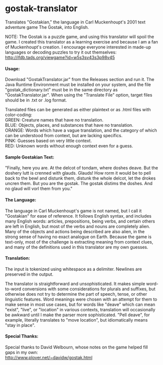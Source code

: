 # gostak-translator
Translates "Gostakian," the language in Carl Muckenhoupt's 2001 text adventure game The Gostak, into English.

NOTE: The Gostak is a puzzle game, and using this translator will spoil the game. I created this translator
as a learning exercise and because I am a fan of Muckenhoupt's creation. I encourage everyone interested in
made-up languages or decoding puzzles to try it out themselves:  
http://ifdb.tads.org/viewgame?id=w5s3sv43s3p98v45

#### Usage:
Download "GostakTranslator.jar" from the Releases section and run it. The Java Runtime Environment must
be installed on your system, and the file "gostak_dictionary.txt" must be in the same directory as
"GostakTranslator.jar". When using the "Translate File" option, target files should be in .txt or .log format.

Translated files can be generated as either plaintext or as .html files with color-coding:  
GREEN: Creature names that have no translation.  
BLUE: Objects, places, and substances that have no translation.  
ORANGE: Words which have a vague translation, and the category of which can be understood from context,
but are lacking specifics.  
PINK: Guesses based on very little context.  
RED: Unknown words without enough context even for a guess.  

#### Sample Gostakian Text:
"Finally, here you are. At the delcot of tondam, where doshes deave. But the doshery lutt is crenned with glauds.
Glauds! How rorm it would be to pell back to the bewl and distunk them, distunk the whole delcot, let the drokes
uncren them. But you are the gostak. The gostak distims the doshes. And no glaud will vorl them from you."

#### The Language:
The language in Carl Muckenhoupt's game is not named, but I call it "Gostakian" for ease of reference. It
follows English syntax, and includes many English words: articles, prepositions, being verbs, and certain
others are left in English, but most of the verbs and nouns are completely alien. Many of the objects and
actions being described are also alien, in the strong sense of having no exact analogue on Earth. Because
the game is text-only, most of the challenge is extracting meaning from context clues, and many of the
definitions used in this translator are my own guesses.

#### Translation:
The input is tokenized using whitespace as a delimiter. Newlines are preserved in the output.

The translator is straightforward and unsophisticated. It makes simple word-to-word conversions with some
considerations for plurals and suffixes, but otherwise does not try to determine the part of speech,
tense, or other linguistic features. Word meanings were chosen with an attempt for them to make sense in
most use cases, but for words like "deave" which can mean "exist", "live", or "location" in various contexts,
translation will occasionally be awkward until I make the parser more sophisticated. "Pell deave", for
example, literally translates to "move location", but idiomatically means "stay in place".

#### Special Thanks:
Special thanks to David Welbourn, whose notes on the game helped fill gaps in my own:  
http://www.plover.net/~davidw/gostak.html
